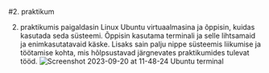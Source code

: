 #2. praktikum
 
2. praktikumis paigaldasin Linux Ubuntu virtuaalmasina ja õppisin, kuidas kasutada seda süsteemi. Õppisin kasutama terminali ja selle lihtsamaid ja enimkasutatavaid käske. Lisaks sain palju nippe süsteemis liikumise ja töötamise kohta, mis hõlpsustavad järgnevates praktikumides tulevat tööd.
![Screenshot 2023-09-20 at 11-48-24 Ubuntu terminal](https://github.com/Siim0u/ops-steemid/assets/112852891/75294c54-9682-4896-8ca8-2d8881badcfe)

